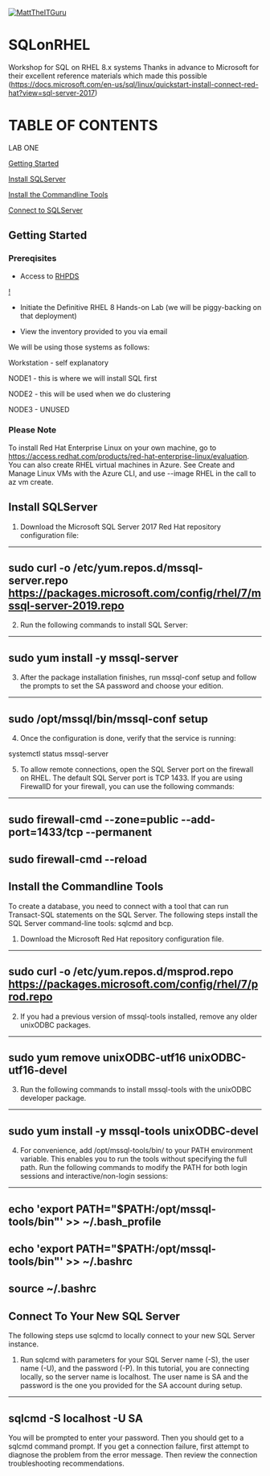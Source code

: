 [![MattTheITGuru](https://avatars0.githubusercontent.com/u/22283700?s=100)](https://MattTheITGuru.com)

# SQLonRHEL
Workshop for SQL on RHEL 8.x systems
Thanks in advance to Microsoft  for their excellent reference materials which made this possible
(https://docs.microsoft.com/en-us/sql/linux/quickstart-install-connect-red-hat?view=sql-server-2017)

# TABLE OF CONTENTS
LAB ONE

  [Getting Started](https://github.com/mattstonge/SQLonRHEL/blob/master/README.md#prereqisites)

  [Install SQLServer](https://github.com/mattstonge/SQLonRHEL/blob/master/README.md#install-sqlserver)
     
  [Install the Commandline Tools](https://github.com/mattstonge/SQLonRHEL#install-the-commandline-tools)
  
  [Connect to SQLServer](https://github.com/mattstonge/SQLonRHEL#connect-to-your-new-sql-server)
  
  
     
     



## Getting Started

### Prereqisites
- Access to [RHPDS](https://rhpds.redhat.com)

[!](https://github.com/mattstonge/SQLonRHEL/blob/master/images/rhpds_login.png)

- Initiate the Definitive RHEL 8 Hands-on Lab (we will be piggy-backing on that deployment)


- View the inventory provided to you via email


We will be using those systems as follows:

Workstation - self explanatory

NODE1 - this is where we will install SQL first

NODE2 - this will be used when we do clustering

NODE3 - UNUSED 


### Please Note
To install Red Hat Enterprise Linux on your own machine, go to https://access.redhat.com/products/red-hat-enterprise-linux/evaluation. You can also create RHEL virtual machines in Azure. See Create and Manage Linux VMs with the Azure CLI, and use --image RHEL in the call to az vm create.


## Install SQLServer

1. Download the Microsoft SQL Server 2017 Red Hat repository configuration file:

---
sudo curl -o /etc/yum.repos.d/mssql-server.repo https://packages.microsoft.com/config/rhel/7/mssql-server-2019.repo
---

2. Run the following commands to install SQL Server:

---
sudo yum install -y mssql-server
---

3. After the package installation finishes, run mssql-conf setup and follow the prompts to set the SA password and choose your edition.

---
sudo /opt/mssql/bin/mssql-conf setup
---

4. Once the configuration is done, verify that the service is running:

systemctl status mssql-server

5. To allow remote connections, open the SQL Server port on the firewall on RHEL. The default SQL Server port is TCP 1433. If you are using FirewallD for your firewall, you can use the following commands:

---
sudo firewall-cmd --zone=public --add-port=1433/tcp --permanent
---
sudo firewall-cmd --reload
---

## Install the Commandline Tools

To create a database, you need to connect with a tool that can run Transact-SQL statements on the SQL Server. The following steps install the SQL Server command-line tools: sqlcmd and bcp.

1. Download the Microsoft Red Hat repository configuration file.

---
sudo curl -o /etc/yum.repos.d/msprod.repo https://packages.microsoft.com/config/rhel/7/prod.repo
---

2. If you had a previous version of mssql-tools installed, remove any older unixODBC packages.

---
sudo yum remove unixODBC-utf16 unixODBC-utf16-devel
---

3. Run the following commands to install mssql-tools with the unixODBC developer package.

---
sudo yum install -y mssql-tools unixODBC-devel
---

4. For convenience, add /opt/mssql-tools/bin/ to your PATH environment variable. This enables you to run the tools without specifying the full path. Run the following commands to modify the PATH for both login sessions and interactive/non-login sessions:

---
echo 'export PATH="$PATH:/opt/mssql-tools/bin"' >> ~/.bash_profile
---
echo 'export PATH="$PATH:/opt/mssql-tools/bin"' >> ~/.bashrc
---
source ~/.bashrc
---

## Connect To Your New SQL Server

The following steps use sqlcmd to locally connect to your new SQL Server instance.

1. Run sqlcmd with parameters for your SQL Server name (-S), the user name (-U), and the password (-P). In this tutorial, you are connecting locally, so the server name is localhost. The user name is SA and the password is the one you provided for the SA account during setup.

---
sqlcmd -S localhost -U SA
---

You will be prompted to enter your password. Then you should get to a sqlcmd command prompt.  If you get a connection failure, first attempt to diagnose the problem from the error message. Then review the connection troubleshooting recommendations.





